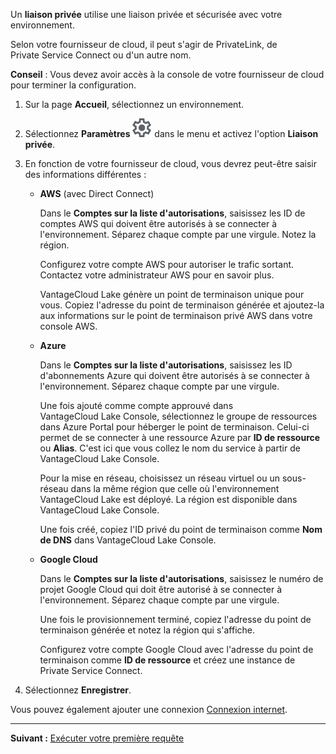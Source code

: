 Un **liaison privée** utilise une liaison privée et sécurisée avec votre environnement.

Selon votre fournisseur de cloud, il peut s'agir de PrivateLink, de Private Service Connect ou d'un autre nom.

**Conseil** : Vous devez avoir accès à la console de votre fournisseur de cloud pour terminer la configuration.

1.  Sur la page **Accueil**, sélectionnez un environnement.

2.  Sélectionnez **Paramètres** ![Settings icon](Images/gkz1722447366517.svg) dans le menu et activez l'option **Liaison privée**.

3.  En fonction de votre fournisseur de cloud, vous devrez peut-être saisir des informations différentes :

    -   **AWS** (avec Direct Connect)

        Dans le **Comptes sur la liste d'autorisations**, saisissez les ID de comptes AWS qui doivent être autorisés à se connecter à l'environnement. Séparez chaque compte par une virgule. Notez la région.

        Configurez votre compte AWS pour autoriser le trafic sortant. Contactez votre administrateur AWS pour en savoir plus.

        VantageCloud Lake génère un point de terminaison unique pour vous. Copiez l'adresse du point de terminaison générée et ajoutez-la aux informations sur le point de terminaison privé AWS dans votre console AWS.

    -   **Azure**

        Dans le **Comptes sur la liste d'autorisations**, saisissez les ID d'abonnements Azure qui doivent être autorisés à se connecter à l'environnement. Séparez chaque compte par une virgule.

        Une fois ajouté comme compte approuvé dans VantageCloud Lake Console, sélectionnez le groupe de ressources dans Azure Portal pour héberger le point de terminaison. Celui-ci permet de se connecter à une ressource Azure par **ID de ressource** ou **Alias**. C'est ici que vous collez le nom du service à partir de VantageCloud Lake Console.

        Pour la mise en réseau, choisissez un réseau virtuel ou un sous-réseau dans la même région que celle où l'environnement VantageCloud Lake est déployé. La région est disponible dans VantageCloud Lake Console.

        Une fois créé, copiez l'ID privé du point de terminaison comme **Nom de DNS** dans VantageCloud Lake Console.

    -   **Google Cloud**

        Dans le **Comptes sur la liste d'autorisations**, saisissez le numéro de projet Google Cloud qui doit être autorisé à se connecter à l'environnement. Séparez chaque compte par une virgule.

        Une fois le provisionnement terminé, copiez l'adresse du point de terminaison générée et notez la région qui s'affiche.

        Configurez votre compte Google Cloud avec l'adresse du point de terminaison comme **ID de ressource** et créez une instance de Private Service Connect.

4.  Sélectionnez **Enregistrer**.

Vous pouvez également ajouter une connexion [Connexion internet](jlq1721090154719.md).

------------------------------------------------------------------------

**Suivant :** [Exécuter votre première requête](ahj1695153106508.md)
